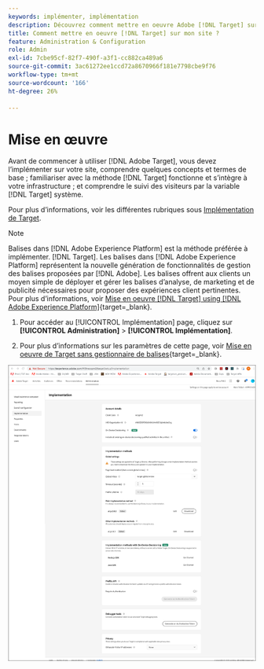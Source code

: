 ```yaml
---
keywords: implémenter, implémentation
description: Découvrez comment mettre en oeuvre Adobe [!DNL Target] sur votre site. Définissez vos paramètres globaux, votre méthode de mise en oeuvre (SDK Web AEP ou at.js), etc.
title: Comment mettre en oeuvre [!DNL Target] sur mon site ?
feature: Administration & Configuration
role: Admin
exl-id: 7cbe95cf-82f7-490f-a3f1-cc882ca489a6
source-git-commit: 3ac61272ee1ccd72a8670966f181e7798cbe9f76
workflow-type: tm+mt
source-wordcount: '166'
ht-degree: 26%

---
```


# Mise en œuvre

Avant de commencer à utiliser [!DNL Adobe Target], vous devez l’implémenter sur votre site, comprendre quelques concepts et termes de base ; familiariser avec la méthode [!DNL Target] fonctionne et s’intègre à votre infrastructure ; et comprendre le suivi des visiteurs par la variable [!DNL Target] système.

Pour plus d’informations, voir les différentes rubriques sous [Implémentation de Target](/help/main/c-implementing-target/implementing-target.md).

>[!NOTE]
>
>Balises dans [!DNL Adobe Experience Platform] est la méthode préférée à implémenter. [!DNL Target]. Les balises dans [!DNL Adobe Experience Platform] représentent la nouvelle génération de fonctionnalités de gestion des balises proposées par [!DNL Adobe]. Les balises offrent aux clients un moyen simple de déployer et gérer les balises d’analyse, de marketing et de publicité nécessaires pour proposer des expériences client pertinentes. Pour plus d’informations, voir [Mise en oeuvre [!DNL Target] using [!DNL Adobe Experience Platform]](https://developer.adobe.com/target/implement/client-side/atjs/how-to-deployatjs/implement-target-using-adobe-launch/){target=_blank}.

1. Pour accéder au [!UICONTROL Implémentation] page, cliquez sur **[!UICONTROL Administration]** > **[!UICONTROL Implémentation]**.

1. Pour plus d’informations sur les paramètres de cette page, voir [Mise en oeuvre de Target sans gestionnaire de balises](https://developer.adobe.com/target/implement/client-side/atjs/how-to-deployatjs/implement-target-without-a-tag-manager/){target=_blank}.

![Page de mise en oeuvre](/help/main/administrating-target/assets/implementation.png)
